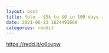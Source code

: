 ```yaml
--- 
layout: post 
title: Yolo - $5k to $0 in 100 days.. 
date: 2021-06-23 1624491668 
categories: reddit 
--- 
```

https://redd.it/o6ovpw